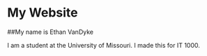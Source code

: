 # My Website

##My name is Ethan VanDyke

I am a student at the University of Missouri. I made this for IT 1000. 
